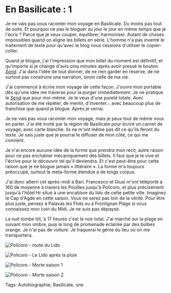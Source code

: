 # En Basilicate : 1

Je ne vais pas vous raconter mon voyage en Basilicate. Du moins pas tout de suite. Et pourquoi ne pas le bloguer au jour le jour en même temps que je l'écris ? Parce que je veux couper, équilibrer, harmoniser. Autant de choses impossibles quand on aligne les billets en série. L'homme n'a pas inventé le traitement de texte pour qu'avec le blog nous cessions d'utiliser le copier-coller.<span id="more-33851"></span>

Quand je blogue, j'ai l'impression que mon billet du moment est définitif, et qu'importe si je change d'avis cinq minutes après avoir pressé le bouton *[Send](http://blog.tcrouzet.com/tag/send/)*. J'ai dans l'idée de tout donner, de ne rien garder en réserve, de ne surtout pas construire une narration, sinon celle de ma vie.

J'ai commencé à écrire mon voyage de cette façon. J'ouvre mon portable dès qu'une idée me traverse pour la purger immédiatement. Je ne pratique le *[Send](http://blog.tcrouzet.com/tag/send/)* que pour moi-même. Je le veux d'une pureté totale. Avec autorisation de me répéter, de mentir, d'inventer… avec beaucoup plus de franchise que quand je blogue. Après je verrai.

Je ne vais pas vous raconter mon voyage, mais je peux tout de même vous en parler. J'ai été invité par la région de Basilicate pour écrire un carnet de voyage, avec carte blanche. Ils ne m'ont même pas dit ce qu'ils feront du texte. Je sais juste que je pourrai le diffuser de mon côté, ce qui me convient.

Je n'ai encore aucune idée de la forme que prendra mon récit, autre raison pour ne pas enchaîner mécaniquement des billets. Il faut que je le vive et l'écrive pour le découvrir tel qu'il deviendra. Et c'est peut-être pour cette raison que je ne blogue jamais « littéraire ». La forme m'a toujours préoccupé, surtout la meta-forme étendue à de longs corpus.

J'ai donc atterri cet après-midi à Bari. Francesco et Giusi m'ont téléporté à 160 de moyenne à travers les Pouilles jusqu'à Policoro, et plus précisément jusqu'à l'hôtel Hr situé à une encablure du lido de cette petite ville. Imaginez le Cap d'Agde en cette saison. Vous ne serez pas loin de la vérité. Pour être plus juste, pensez à Palavas les Flots ou à Frontignan Plage si vous connaissez mon coin du Midi. Je ne suis pas dépaysé.

La nuit tombe tôt, à 17 heures c'est le noir total. J'ai marché sur la plage en suivant mon ombre, puis le long de promenade éclairée par des bulbes orange. Je n'ai pas de voiture. Je traquerai le génie du lieu où on me transportera.

![Policoro - route du Lido](http://blog.tcrouzet.comhttps://tcrouzet.com/images_tc/2013/12/policoro1.jpg)

![Policoro - Le Lido après la pluie](http://blog.tcrouzet.comhttps://tcrouzet.com/images_tc/2013/12/policoro2.jpg)

![Policoro - Morte saison 1](http://blog.tcrouzet.comhttps://tcrouzet.com/images_tc/2013/12/policoro3.jpg)

![Policoro - Morte saison 2](http://blog.tcrouzet.comhttps://tcrouzet.com/images_tc/2013/12/policoro4.jpg)



Tags: Autobiographie, Basilicate, une